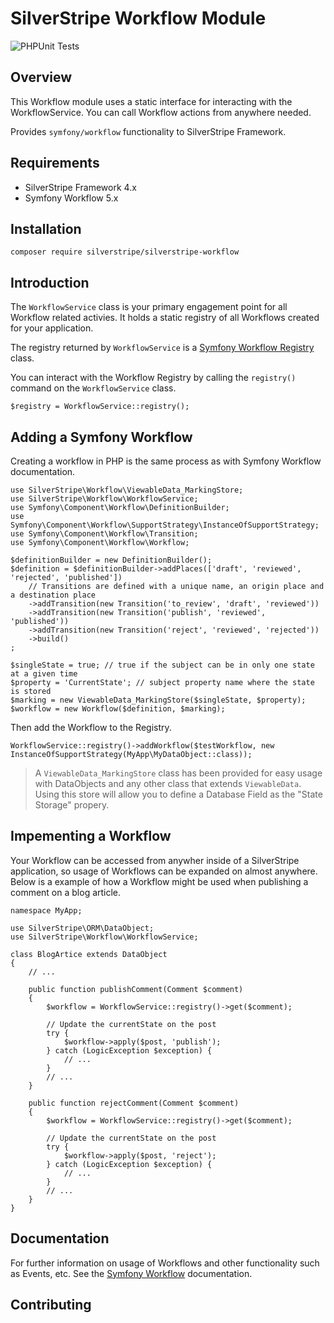 # SilverStripe Workflow Module

![PHPUnit Tests](https://github.com/brettt89/silverstripe-workflow/workflows/PHPUnit%20Tests/badge.svg)

## Overview

This Workflow module uses a static interface for interacting with the WorkflowService. You can call Workflow actions from anywhere needed. 

Provides `symfony/workflow` functionality to SilverStripe Framework.

## Requirements

 * SilverStripe Framework 4.x
 * Symfony Workflow 5.x

## Installation

```
composer require silverstripe/silverstripe-workflow
```

## Introduction

The `WorkflowService` class is your primary engagement point for all Workflow related activies. It holds a static registry of all Workflows created for your application.

The registry returned by `WorkflowService` is a [Symfony Workflow Registry](https://github.com/symfony/symfony/blob/master/src/Symfony/Component/Workflow/Registry.php) class.

You can interact with the Workflow Registry by calling the `registry()` command on the `WorkflowService` class.

```
$registry = WorkflowService::registry();
```

## Adding a Symfony Workflow

Creating a workflow in PHP is the same process as with Symfony Workflow documentation.

```
use SilverStripe\Workflow\ViewableData_MarkingStore;
use SilverStripe\Workflow\WorkflowService;
use Symfony\Component\Workflow\DefinitionBuilder;
use Symfony\Component\Workflow\SupportStrategy\InstanceOfSupportStrategy;
use Symfony\Component\Workflow\Transition;
use Symfony\Component\Workflow\Workflow;

$definitionBuilder = new DefinitionBuilder();
$definition = $definitionBuilder->addPlaces(['draft', 'reviewed', 'rejected', 'published'])
    // Transitions are defined with a unique name, an origin place and a destination place
    ->addTransition(new Transition('to_review', 'draft', 'reviewed'))
    ->addTransition(new Transition('publish', 'reviewed', 'published'))
    ->addTransition(new Transition('reject', 'reviewed', 'rejected'))
    ->build()
;

$singleState = true; // true if the subject can be in only one state at a given time
$property = 'CurrentState'; // subject property name where the state is stored
$marking = new ViewableData_MarkingStore($singleState, $property);
$workflow = new Workflow($definition, $marking);
```

Then add the Workflow to the Registry.

```
WorkflowService::registry()->addWorkflow($testWorkflow, new InstanceOfSupportStrategy(MyApp\MyDataObject::class));
```

> A `ViewableData_MarkingStore` class has been provided for easy usage with DataObjects and any other class that extends `ViewableData`. Using this store will allow you to define a Database Field as the "State Storage" propery.

## Impementing a Workflow

Your Workflow can be accessed from anywher inside of a SilverStripe application, so usage of Workflows can be expanded on almost anywhere. Below is a example of how a Workflow might be used when publishing a comment on a blog article.

```
namespace MyApp;

use SilverStripe\ORM\DataObject;
use SilverStripe\Workflow\WorkflowService;

class BlogArtice extends DataObject
{   
    // ...

    public function publishComment(Comment $comment)
    {
        $workflow = WorkflowService::registry()->get($comment);

        // Update the currentState on the post
        try {
            $workflow->apply($post, 'publish');
        } catch (LogicException $exception) {
            // ...
        }
        // ...
    }

    public function rejectComment(Comment $comment)
    {
        $workflow = WorkflowService::registry()->get($comment);

        // Update the currentState on the post
        try {
            $workflow->apply($post, 'reject');
        } catch (LogicException $exception) {
            // ...
        }
        // ...
    }
}

```

## Documentation

For further information on usage of Workflows and other functionality such as Events, etc. See the [Symfony Workflow](https://symfony.com/doc/current/workflow.html) documentation.

## Contributing
